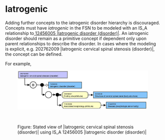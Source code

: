 # Iatrogenic

Adding further concepts to the iatrogenic disorder hierarchy is discouraged. Concepts must have _iatrogenic_ in the FSN to be modeled with an IS\_A relationship to[ 12456005 |Iatrogenic disorder (disorder)|](http://snomed.info/id/12456005). An iatrogenic disorder should remain as a primitive concept if dependent only upon parent relationships to describe the disorder. In cases where the modeling is explicit, e.g. 202762009 |Iatrogenic cervical spinal stenosis (disorder)|, the concept can be defined.

For example,

<figure><img src="../../../../../../.gitbook/assets/image (36) (1).png" alt=""><figcaption></figcaption></figure>

<figure><img src="../../../../../../authoring/clinical-finding-and-disorder/images/174690514.png" alt=""><figcaption><p>Figure: Stated view of |Iatrogenic cervical spinal stenosis (disorder)| using IS_A 12456005 |Iatrogenic disorder (disorder)|</p></figcaption></figure>
